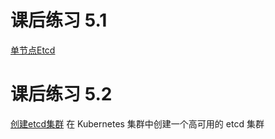 # 课后练习 5.1
[单节点Etcd](https://github.com/hecomlilong/cloud-native-training-camp/blob/master/mod5/etcd_single.md)
# 课后练习 5.2
[创建etcd集群](https://github.com/hecomlilong/cloud-native-training-camp/blob/master/mod5/etcd_cluster.md)
在 Kubernetes 集群中创建一个高可用的 etcd 集群
